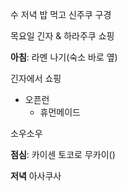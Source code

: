 수
저녁 밥 먹고 신주쿠 구경

목요일
긴자 & 하라주쿠 쇼핑

**아침**: 라멘 나기(숙소 바로 옆)

긴자에서 쇼핑
- 오픈런
	- 휴먼메이드

소우소우

**점심**: 카이센 토코로 무카이()

**저녁**
아사쿠사
